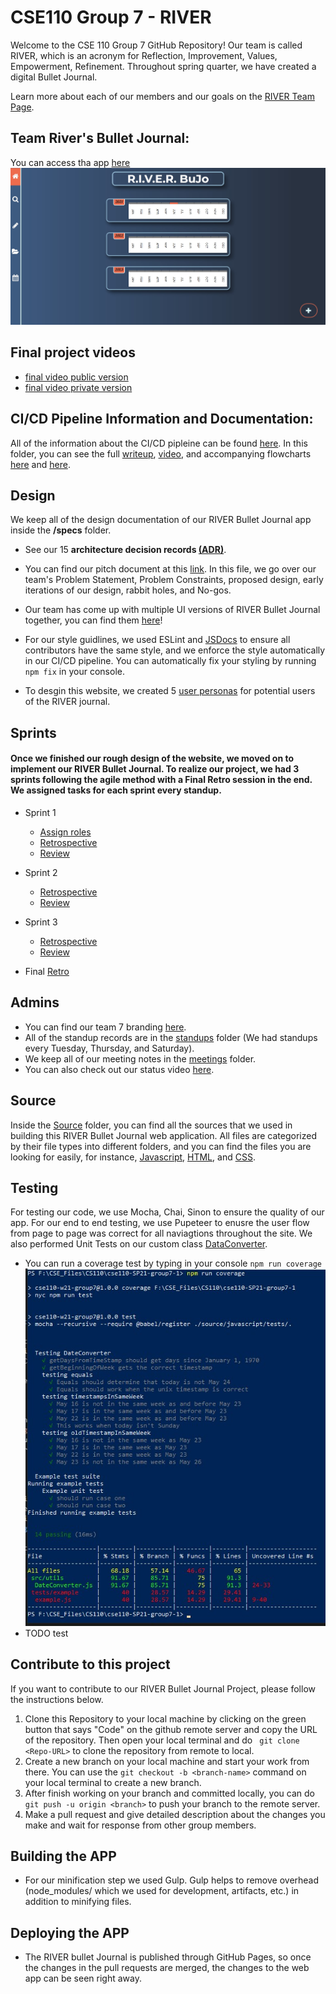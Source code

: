 
# CSE110 Group 7 - RIVER

Welcome to the CSE 110 Group 7 GitHub Repository! Our team is called RIVER, which is an acronym for Reflection, Improvement, Values, Empowerment, Refinement. Throughout spring quarter, we have created a digital Bullet Journal. 

Learn more about each of our members and our goals on the [RIVER Team Page](admin/team.md).

## Team River's Bullet Journal: 
You can access tha app [here](https://cse110-w21-group7.github.io/cse110-SP21-group7/)    
![websiteLayout](admin/onboard-images/Front-Page.jpg)  

## Final project videos
- [final video public version](https://youtu.be/U-Qt9tbzNeA)
- [final video private version](TODO)

## CI/CD Pipeline Information and Documentation:
All of the information about the CI/CD pipleine can be found [here](https://github.com/cse110-w21-group7/cse110-SP21-group7/tree/main/admin/cipipeline). In this folder, you can see the full [writeup](admin/cipipeline/phase1.md), [video](admin/cipipeline/phase1.mp4), and accompanying flowcharts [here](admin/cipipeline/phase1.png) and [here](admin/cipipeline/phase2.png). 

## Design

We keep all of the design documentation of our RIVER Bullet Journal app inside the **/specs** folder.

- See our 15 **architecture decision records [(ADR)](https://github.com/cse110-w21-group7/cse110-SP21-group7/tree/main/specs/adr)**.

- You can find our pitch document at this [link](https://github.com/cse110-w21-group7/cse110-SP21-group7/tree/main/specs/pitch). In this file, we go over our team's Problem Statement, Problem Constraints, proposed design, early iterations of our design, rabbit holes, and No-gos.

- Our team has come up with multiple UI versions of RIVER Bullet Journal together, you can find them [here](https://github.com/cse110-w21-group7/cse110-SP21-group7/tree/main/specs/interface)!

- For our style guidlines, we used ESLint and [JSDocs](https://github.com/shri/JSDoc-Style-Guide) to ensure all contributors have the same style, and we enforce the style automatically in our CI/CD pipeline. You can automatically fix your styling by running ```npm fix``` in your console.

- To desgin this website, we created 5 [user personas](https://github.com/cse110-w21-group7/cse110-SP21-group7/tree/main/specs/users) for potential users of the RIVER journal.

## Sprints
#### Once we finished our rough design of the website, we moved on to implement our RIVER Bullet Journal. To realize our project, we had 3 sprints following the agile method with a Final Retro session in the end. We assigned tasks for each sprint every standup.

- Sprint 1
  - [Assign roles](https://github.com/cse110-w21-group7/cse110-SP21-group7/blob/main/admin/standups/standup_may6.md)
  - [Retrospective](https://github.com/cse110-w21-group7/cse110-SP21-group7/blob/brettherbst-patch-1/admin/meetings/051521-retrospective.md)
  - [Review](https://github.com/cse110-w21-group7/cse110-SP21-group7/blob/brettherbst-patch-1/admin/meetings/051521-sprint-review.md)
  
- Sprint 2
  - [Retrospective](https://github.com/cse110-w21-group7/cse110-SP21-group7/blob/brettherbst-patch-1/admin/meetings/052221-retrospective2.md)
  - [Review](https://github.com/cse110-w21-group7/cse110-SP21-group7/blob/brettherbst-patch-1/admin/meetings/052221-sprint-2-review.md)

- Sprint 3
  - [Retrospective](https://github.com/cse110-w21-group7/cse110-SP21-group7/blob/brettherbst-patch-1/admin/meetings/052921-retro3.md)
  - [Review](https://github.com/cse110-w21-group7/cse110-SP21-group7/blob/brettherbst-patch-1/admin/meetings/052921-sprint-review-3.md)
  
- Final [Retro](https://github.com/cse110-w21-group7/cse110-SP21-group7/blob/brettherbst-patch-1/admin/meetings/060621-finalRetro.md)
## Admins
- You can find our team 7 branding [here](https://github.com/cse110-w21-group7/cse110-SP21-group7/tree/brettherbst-patch-1/admin/branding).
- All of the standup records are in the [standups](https://github.com/cse110-w21-group7/cse110-SP21-group7/tree/brettherbst-patch-1/admin/standups)   folder (We had standups every Tuesday, Thursday, and Saturday).
- We keep all of our meeting notes in the [meetings](https://github.com/cse110-w21-group7/cse110-SP21-group7/tree/brettherbst-patch-1/admin/meetings) folder.
- You can also check out our status video [here](https://github.com/cse110-w21-group7/cse110-SP21-group7/tree/brettherbst-patch-1/admin/videos).

## Source
  Inside the [Source](https://github.com/cse110-w21-group7/cse110-SP21-group7/tree/brettherbst-patch-1/source) folder, you can find all the sources that we used in building this RIVER Bullet Journal web application. All files are categorized by their file types into different folders, and you can find the files you are looking for easily, for instance, [Javascript](https://github.com/cse110-w21-group7/cse110-SP21-group7/tree/brettherbst-patch-1/source/javascript), [HTML](https://github.com/cse110-w21-group7/cse110-SP21-group7/tree/brettherbst-patch-1/source/html), and [CSS](https://github.com/cse110-w21-group7/cse110-SP21-group7/tree/brettherbst-patch-1/source/css). 


## Testing
For testing our code, we use Mocha, Chai, Sinon to ensure the quality of our app. For our end to end testing, we use Pupeteer to enusre the user flow from page to page was correct for all naviagtions throughout the site. We also performed Unit Tests on our custom class [DataConverter](https://github.com/cse110-w21-group7/cse110-SP21-group7/blob/main/source/javascript/src/utils/DateConverter.js).  
- You can run a coverage test by typing in your console ```npm run coverage```  
![CoverageTest](admin/onboard-images/CoverageTest.jpg)  
- TODO test





## Contribute to this project
If you want to contribute to our RIVER Bullet Journal Project, please follow the instructions below.
1. Clone this Repository to your local machine by clicking on the green button that says "Code" on the github remote server and copy the URL of the repository. Then open your local terminal and do ``` git clone <Repo-URL>``` to clone the repository from remote to local.
2. Create a new branch on your local machine and start your work from there. You can use the ```git checkout -b <branch-name>``` command on your local terminal to create a new branch.
3. After finish working on your branch and committed locally, you can do ```git push -u origin <branch>``` to push your branch to the remote server. 
4. Make a pull request and give detailed description about the changes you make and wait for response from other group members.



## Building the APP
- For our minification step we used Gulp. Gulp helps to remove overhead (node_modules/ which we used for development, artifacts, etc.) in addition to minifying files.  
## Deploying the APP
- The RIVER bullet Journal is published through GitHub Pages, so once the changes in the pull requests are merged, the changes to the web app can be seen right away.
